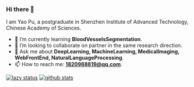 ### Hi there 👋

I am Yao Pu, a postgraduate in Shenzhen Institute of Advanced Technology, Chinese Academy of Sciences.

- :seedling: I’m currently learning **BloodVesselsSegmentation**.
- :dancers: I’m looking to collaborate on partner in the same research direction.
- :speech_balloon: Ask me about **DeepLearning, MachineLearning, MedicalImaging, WebFrontEnd, NaturalLanguageProcessing**.
- :mailbox: How to reach me: [**1820988819@qq.com**](mailto:1820988819@qq.com).


[![lazy status](https://github-readme-stats.vercel.app/api/top-langs/?username=Allenem)](https://github.com/Allenem)
[![github stats](https://github-readme-stats.vercel.app/api?username=Allenem&show_icons=true)](https://github.com/Allenem)

<!--
**Allenem/Allenem** is a ✨ _special_ ✨ repository because its `README.md` (this file) appears on your GitHub profile.

Here are some ideas to get you started:

- 🔭 I’m currently working on ...
- 🌱 I’m currently learning ...
- 👯 I’m looking to collaborate on ...
- 🤔 I’m looking for help with ...
- 💬 Ask me about ...
- 📫 How to reach me: ...
- 😄 Pronouns: ...
- ⚡ Fun fact: ...
-->
